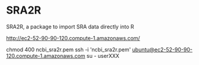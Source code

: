 # SRA2R
SRA2R, a package to import SRA data directly into R

http://ec2-52-90-90-120.compute-1.amazonaws.com/

chmod 400 ncbi_sra2r.pem
ssh -i 'ncbi_sra2r.pem' ubuntu@ec2-52-90-90-120.compute-1.amazonaws.com
su - userXXX
